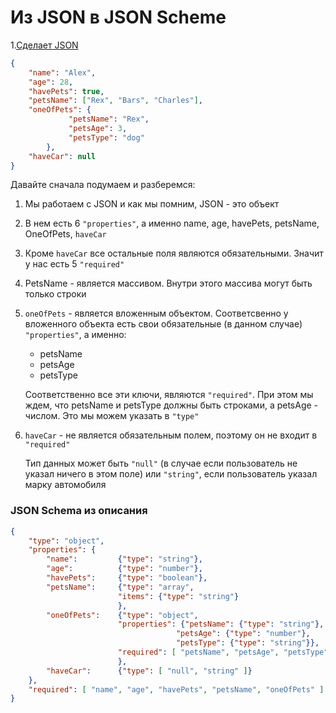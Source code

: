 # Из JSON в JSON Scheme

1.[Сделает JSON ](https://codebeautify.org/jsonviewer)

```json
{
    "name": "Alex",                         
    "age": 28,                              
    "havePets": true,                       
    "petsName": ["Rex", "Bars", "Charles"], 
    "oneOfPets": {                          
             "petsName": "Rex",             
             "petsAge": 3,                  
             "petsType": "dog"              
        },
    "haveCar": null                         
}
```

Давайте сначала подумаем и разберемся:

1. Мы работаем с JSON и как мы помним, JSON - это объект

2. В нем есть 6 `"properties"`, а именно name, age, havePets, petsName, OneOfPets, `haveCar`

3. Кроме `haveCar` все остальные поля являются обязательными. Значит у нас есть 5 `"required"`

4. PetsName - является массивом. Внутри этого массива могут быть только строки

5. `oneOfPets` - является вложенным объектом. Соответсвенно у вложенного объекта есть свои обязательные (в данном случае) `"properties"`, а именно:

    * petsName
    * petsAge
    * petsType

    Соответственно все эти ключи, являются  `"required"`. При этом мы ждем, что petsName и petsType должны быть строками, а petsAge - числом. Это мы можем указать в `"type"`

6. `haveCar` - не является обязательным полем, поэтому он не входит в `"required"`
    
    Тип данных может быть `"null"` (в случае если пользователь не указал ничего в этом поле) или `"string"`, если пользователь указал марку автомобиля

### JSON Schema из описания

```json
{
    "type": "object",
    "properties": {
        "name":         {"type": "string"},
        "age":          {"type": "number"},
        "havePets":     {"type": "boolean"},
        "petsName":     {"type": "array", 
                        "items": {"type": "string"}
                        },
        "oneOfPets":    {"type": "object", 
                        "properties": {"petsName": {"type": "string"},
                                     "petsAge": {"type": "number"},
                                     "petsType": {"type": "string"}},
                        "required": [ "petsName", "petsAge", "petsType" ]
                        },
        "haveCar":      {"type": [ "null", "string" ]}
    },
    "required": [ "name", "age", "havePets", "petsName", "oneOfPets" ]
}
```




